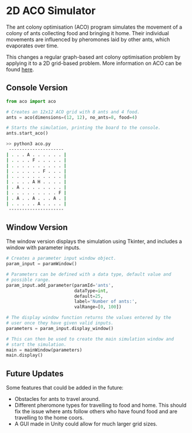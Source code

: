 # 2D ACO Simulator

The ant colony optimisation (ACO) program simulates the movement of a colony of ants collecting food and bringing it home. Their individual movements are influenced by pheromones laid by other ants, which evaporates over time.

This changes a regular graph-based ant colony optimisation problem by applying it to a 2D grid-based problem. More information on ACO can be found [here](http://www.scholarpedia.org/article/Ant_colony_optimization).

## Console Version

```python
from aco import aco

# Creates an 12x12 ACO grid with 8 ants and 4 food.
ants = aco(dimensions=(12, 12), no_ants=8, food=4)

# Starts the simulation, printing the board to the console.
ants.start_aco()
```

```bash
>> python3 aco.py
 ---------------------
| . . . A . . . . . . |
| . . . . F . . . . . |
| . . . . . . . . . . |
| . . . . . . F . . . |
| . . . . . . . . . . |
| . . . . A H . . . . |
| . A . . . . . . . . |
| . . . . . . . . . F |
| . A . . A . . . A . |
| . . . . . A . . . . |
 ---------------------
```

## Window Version

The window version displays the simulation using Tkinter, and includes a window with parameter inputs.
```python
# Creates a parameter input window object.
param_input = paramWindow()

# Parameters can be defined with a data type, default value and
# possible range.
param_input.add_parameter(paramId='ants',
                          dataType=int,
                          default=25,
                          label='Number of ants:',
                          valRange=[0, 100])

# The display window function returns the values entered by the
# user once they have given valid inputs.
parameters = param_input.display_window()

# This can then be used to create the main simulation window and
# start the simulation.
main = mainWindow(parameters)
main.display()
```

## Future Updates

Some features that could be added in the future:
- Obstacles for ants to travel around.
- Different pheromone types for travelling to food and home. This should fix the issue where ants follow others who have found food and are travelling to the home coors.
- A GUI made in Unity could allow for much larger grid sizes.

